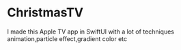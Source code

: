 # ChristmasTV
I made this Apple TV app in SwiftUI with a lot of techniques animation,particle effect,gradient color etc
